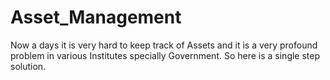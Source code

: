 # Asset_Management
Now a days it is very hard to keep track of Assets and it is a very profound problem in various Institutes specially Government. So here is a single step solution.
